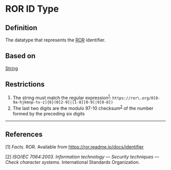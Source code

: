 # ROR ID Type

## Definition
The datatype that represents the [ROR](https://ror.org/) identifier.

## Based on 
[String](../datatypes/String.md) 

## Restrictions
1. The string must match the regular expression<sup>[1](#fn1)</sup>: `https://ror\.org/0[0-9a-hjkmnp-tv-z]{6}(0[2-9]|[1-8][0-9]|9[0-8])`
1. The last two digits are the modulo 97-10 checksum<sup>[2](#fn2)</sup> of the number formed by the preceding six digits

---
## References
<a name="fn1">\[1\]</a> *Facts*. ROR. Available from https://ror.readme.io/docs/identifier

<a name="fn2">\[2\]</a> *ISO/IEC 7064:2003. Information technology — Security techniques — Check character systems.* International Standards Organization.
